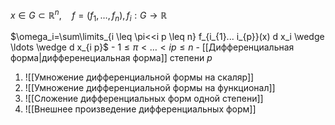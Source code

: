 $x \in G \subset \mathbb{R}^n, \quad f=\left(f_1, \ldots, f_n\right), f_i: G \rightarrow \mathbb{R}$

$\omega_i=\sum\limits_{i \leq \pi<<i p \leq n} f_{i_{1}... i_{p}}(x) d x_i \wedge \ldots \wedge d x_{i p}$ - $1 \leq \pi<\ldots<i p \leq n$ - [[Дифференциальная форма|дифференециальная форма]] степени $p$ 


1. ![[Умножение дифференциальной формы на скаляр]]
2. ![[Умножение дифференциальной формы на функционал]]
3. ![[Сложение дифференциальных форм одной степени]]
4. ![[Внешнее произведение дифференциальных  форм]]